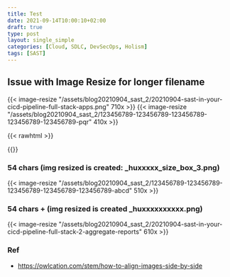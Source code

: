 ```yaml
---
title: Test
date: 2021-09-14T10:00:10+02:00
draft: true
type: post
layout: single_simple
categories: [Cloud, SDLC, DevSecOps, Holism]
tags: [SAST]
---
```


## Issue with Image Resize for longer filename

{{< image-resize "/assets/blog20210904_sast_2/20210904-sast-in-your-cicd-pipeline-full-stack-apps.png" 710x >}}
{{< image-resize "/assets/blog20210904_sast_2/123456789-123456789-123456789-123456789-123456789-pqr" 410x >}} 

<!-- That means, "Stop tiling left to right. No more floaty images. We're starting on a new line, here." -->
{{< rawhtml >}} 
<p style="clear: both;">
{{</ rawhtml >}}

### 54 chars (img resized is created: <filename>_huxxxxx_size_box_3.png)
{{< image-resize "/assets/blog20210904_sast_2/123456789-123456789-123456789-123456789-123456789-abcd" 510x >}} 

### 54 chars + (img resized is created _huxxxxxxxxxx.png) 
{{< image-resize "/assets/blog20210904_sast_2/20210904-sast-in-your-cicd-pipeline-full-stack-2-aggregate-reports" 610x >}} 

### Ref
* https://owlcation.com/stem/how-to-align-images-side-by-side


